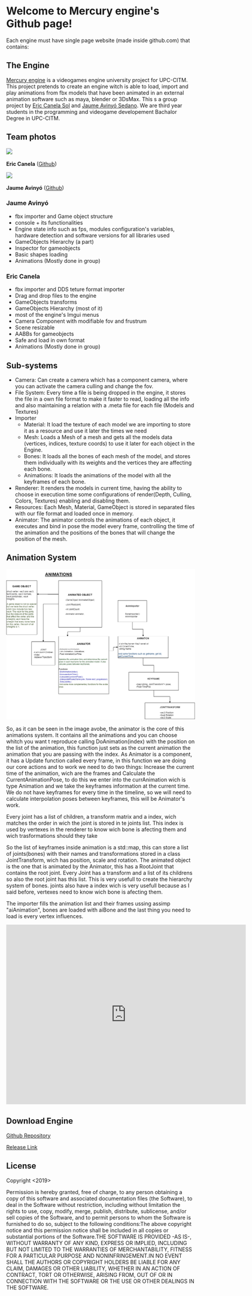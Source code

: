 # Welcome to Mercury engine's Github page!

Each engine must have single page website (made inside github.com) that contains:

## The Engine
[Mercury engine](https://github.com/knela96/Mercury-Engine) is a videogames engine university project for UPC-CITM. This project pretends to create an
engine witch is able to load, import and play animations from fbx models that have been animated in an external animation software such as maya, blender 
or 3DsMax. 
This s a group project by [Eric Canela Sol](https://github.com/knela96) and [Jaume Avinyó Sedano](https://github.com/Jaumeavinyo). We are third year students
in the programming and videogame developement Bachalor Degree in UPC-CITM.

## Team photos

<img src="https://raw.githubusercontent.com/knela96/Mercury-Engine/master/docs/Eric.jpg" width="140">

**Eric Canela** ([Github](https://github.com/knela96))


<img src="https://raw.githubusercontent.com/knela96/Mercury-Engine/master/docs/Jaume.jpg" width="140">

**Jaume Avinyó** ([Github](https://github.com/Jaumeavinyo))


### Jaume Avinyó
- fbx importer and Game object structure
- console + its functionalities
- Engine state info such as fps, modules configuration's variables, hardware detection and software versions for all libraries used
- GameObjects Hierarchy (a part)
- Inspector for gameobjects
- Basic shapes loading
- Animations (Mostly done in group)

### Eric Canela
- fbx importer and DDS teture format importer
- Drag and drop files to the engine
- GameObjects transforms
- GameObjects Hierarchy (most of it)
- most of the engine's Imgui menus
- Camera Component with modifiable fov and frustrum
- Scene resizable
- AABBs for gameobjects
- Safe and load in own format
- Animations (Mostly done in group)


## Sub-systems
- Camera: Can create a camera which has a component camera, where you can activate the camera culling and change the fov.
- File System: Every time a file is being dropped in the engine, it stores the file in a own file format to make it faster to read, loading all the info and also maintaining a relation with a .meta file for each file (Models and Textures)
- Importer
  - Material: It load the texture of each model we are importing to store it as a resource and use it later the times we need
  - Mesh: Loads a Mesh of a mesh and gets all the models data (vertices, indices, texture coords) to use it later for each object in the Engine.
  - Bones: It loads all the bones of each mesh of the model, and stores them individually with its weights and the vertices they are affecting each bone.
  - Animations: It loads the animations of the model with all the keyframes of each bone.
- Renderer: It renders the models in current time, having the ability to choose in execution time some configurations of render(Depth, Culling, Colors, Textures) enabling and disabling them.
- Resources: Each Mesh, Material, GameObject is stored in separated files with our file format and loaded once in memory.
- Animator: The animator controls the animations of each object, it executes and bind in pose the model every frame, controlling the time of the animation and the positions of the bones that will change the position of the mesh.

## Animation System
<img src="AnimationsDiagram.png" >

So, as it can be seen in the image avobe, the animator is the core of this animations system. It contains all the animations
and you can choose whitch you want t reproduce calling DoAnimation(index) with the position on the list of the animation, this 
function just sets as the current animation the animation that you are passing with the index.
As Animator is a component, it has a Update function called every frame, in this function we are doing our core actions and to work we need
to do two things: Increase the current time of the animation, wich are the frames and Calculate the CurrentAnimationPose,
to do this we enter into the currAnimation wich is type Animation and we take the keyframes information
at the current time. 
We do not have keyframes for every time in the timeline, so we will need to calculate interpolation poses between keyframes,
this will be Animator's work.

Every joint has a list of children, a transform matrix and a index, wich matches the order in wich the joint is stored in te joints list. This index is used
by vertexes in the renderer to know wich bone is afecting them and wich trasformations should they take

So the list of keyframes inside animation is a std::map, this can store a list of joints(bones) with their names and transformations stored in a class JointTransform, wich 
has position, scale and rotation.
The animated object is the one that is animated by the Animator, this has a RootJoint that contains the root joint. Every Joint has a 
transform and a list of its childrens so also the root joint has this list. This is very usefull to create the hierarchy system of bones. joints also
have a index wich is very usefull because as I said before, vertexes need to know wich bone is afecting them.

The importer fills the animation list and their frames ussing assimp "aiAnimation", bones are loaded with aiBone and the last thing you need to load is every vertex influences.

<iframe width="640" height="480" src="https://www.youtube.com/embed/qAw3V35vyvA" frameborder="0" allow="accelerometer; autoplay; encrypted-media; gyroscope; picture-in-picture" allowfullscreen></iframe>


## Download Engine
[Github Repository](https://github.com/knela96/Mercury-Engine)

[Release Link](https://github.com/knela96/Mercury-Engine/releases)

## License
Copyright <2019> <Mercury Engine Studios by Eric Canela Sol and Jaume Avinyo Sedano>

Permission is hereby granted, free of charge, to any person obtaining a copy of this software and 
associated documentation files (the Software), to deal in the Software without restriction, including 
without limitation the rights to use, copy, modify, merge, publish, distribute, sublicense, and/or sell
copies of the Software, and to permit persons to whom the Software is furnished to do so, subject to 
the following conditions:The above copyright notice and this permission notice shall be included in all
copies or substantial portions of the Software.THE SOFTWARE IS PROVIDED -AS IS-, WITHOUT WARRANTY OF 
ANY KIND, EXPRESS OR IMPLIED, INCLUDING BUT NOT LIMITED TO THE WARRANTIES OF MERCHANTABILITY, FITNESS 
FOR A PARTICULAR PURPOSE AND NONINFRINGEMENT.IN NO EVENT SHALL THE AUTHORS OR COPYRIGHT HOLDERS BE LIABLE
FOR ANY CLAIM, DAMAGES OR OTHER LIABILITY, WHETHER IN AN ACTION OF CONTRACT, TORT OR OTHERWISE, ARISING
FROM, OUT OF OR IN CONNECTION WITH THE SOFTWARE OR THE USE OR OTHER DEALINGS IN THE SOFTWARE.
